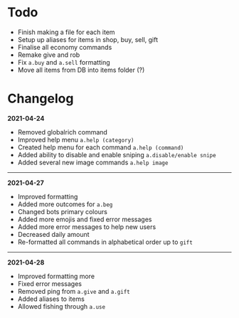 # Todo
- Finish making a file for each item
- Setup up aliases for items in shop, buy, sell, gift
- Finalise all economy commands
- Remake give and rob
- Fix `a.buy` and `a.sell` formatting
- Move all items from DB into items folder (?)

# Changelog
**2021-04-24**
- Removed globalrich command 
- Improved help menu `a.help (category)`
- Created help menu for each command `a.help (command)`
- Added ability to disable and enable sniping `a.disable/enable snipe`
- Added several new image commands `a.help image`
***
**2021-04-27**
- Improved formatting
- Added more outcomes for `a.beg`
- Changed bots primary colours
- Added more emojis and fixed error messages
- Added more error messages to help new users
- Decreased daily amount
- Re-formatted all commands in alphabetical order up to `gift`
***
**2021-04-28**
- Improved formatting more
- Fixed error messages
- Removed ping from `a.give` and `a.gift`
- Added aliases to items
- Allowed fishing through `a.use`
